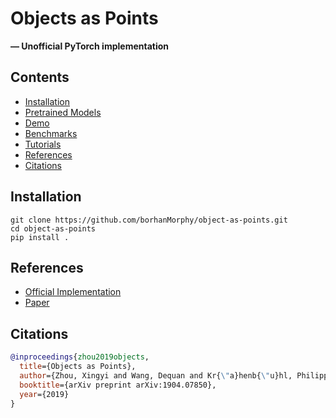 # Objects as Points

**&mdash; Unofficial PyTorch implementation**

<!-- TODO add badges -->

<!-- TODO add interpoation visuals in here -->

## Contents
- [Installation](#installation)
- [Pretrained Models](#pretrained-models)
- [Demo](#demo)
- [Benchmarks](#benchmarks)
- [Tutorials](#tutorials)
- [References](#references)
- [Citations](#citations)

## Installation
```
git clone https://github.com/borhanMorphy/object-as-points.git
cd object-as-points
pip install .
```

## References
- [Official Implementation](https://github.com/xingyizhou/CenterNet)
- [Paper](https://arxiv.org/pdf/1904.07850.pdf)

## Citations
```bibtex
@inproceedings{zhou2019objects,
  title={Objects as Points},
  author={Zhou, Xingyi and Wang, Dequan and Kr{\"a}henb{\"u}hl, Philipp},
  booktitle={arXiv preprint arXiv:1904.07850},
  year={2019}
}
```